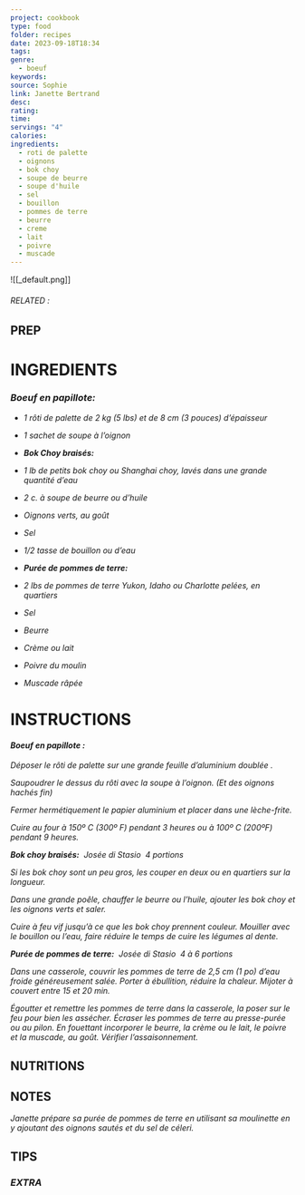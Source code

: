 ```yaml
---
project: cookbook
type: food
folder: recipes
date: 2023-09-18T18:34
tags: 
genre:
  - boeuf
keywords: 
source: Sophie
link: Janette Bertrand
desc: 
rating: 
time: 
servings: "4"
calories: 
ingredients:
  - roti de palette
  - oignons
  - bok choy
  - soupe de beurre
  - soupe d'huile
  - sel
  - bouillon
  - pommes de terre
  - beurre
  - creme
  - lait
  - poivre
  - muscade
---
```


![[_default.png]]
###### *RELATED* : 
## PREP


# INGREDIENTS

### **_Boeuf en papillote:_**

- _1 rôti de palette de 2 kg (5 lbs) et de 8 cm (3 pouces) d’épaisseur_
    
- _1 sachet de soupe à l’oignon_  
    
- **_Bok Choy braisés:_**
    
- _1 lb de petits bok choy ou Shanghai choy, lavés dans une grande quantité d’eau_
    
- _2 c. à soupe de beurre ou d’huile_
    
- _Oignons verts, au goût_
    
- _Sel_
    
- _1/2 tasse de bouillon ou d’eau_
    
- **_Purée de pommes de terre:_**
    
- _2 lbs de pommes de terre Yukon, Idaho ou Charlotte pelées, en quartiers_
    
- _Sel_
    
- _Beurre_
    
- _Crème ou lait_
    
- _Poivre du moulin_
    
- _Muscade râpée_


# INSTRUCTIONS

#### **_Boeuf en papillote :_**

_Déposer le rôti de palette sur une grande feuille d’aluminium doublée ._ 

_Saupoudrer le dessus du rôti avec la soupe à l’oignon. (Et des oignons hachés fin)_

_Fermer hermétiquement le papier aluminium et placer dans une lèche-frite._

_Cuire au four à 150º C (300º F) pendant 3 heures ou à 100º C (200ºF) pendant 9 heures._

  
 **_Bok choy braisés:_**  _Josée di Stasio  4 portions_

  

_Si les bok choy sont un peu gros, les couper en deux ou en quartiers sur la longueur._ 

_Dans une grande poêle, chauffer le beurre ou l’huile, ajouter les bok choy et les oignons verts et saler._ 

_Cuire à feu vif jusqu’à ce que les bok choy prennent couleur. Mouiller avec le bouillon ou l’eau, faire réduire le temps de cuire les légumes al dente._

  

**_Purée de pommes de terre:_**  _Josée di Stasio  4 à 6 portions_

  

_Dans une casserole, couvrir les pommes de terre de 2,5 cm (1 po) d’eau froide généreusement salée. Porter à ébullition, réduire la chaleur. Mijoter à couvert entre 15 et 20 min._

_Égoutter et remettre les pommes de terre dans la casserole, la poser sur le feu pour bien les assécher. Écraser les pommes de terre au presse-purée ou au pilon. En fouettant incorporer le beurre, la crème ou le lait, le poivre et la muscade, au goût. Vérifier l’assaisonnement._

## NUTRITIONS



## NOTES

_Janette prépare sa purée de pommes de terre en utilisant sa moulinette en y ajoutant des oignons sautés et du sel de céleri._

## TIPS



### *EXTRA*



